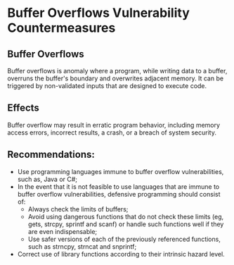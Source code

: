 # Buffer Overflows Vulnerability Countermeasures

## Buffer Overflows
Buffer overflows is anomaly where a program, while writing data to a buffer, overruns the buffer's boundary and overwrites adjacent memory. It can be triggered by non-validated inputs that are designed to execute code.

## Effects

Buffer overflow may result in erratic program behavior, including memory access errors, incorrect results, a crash, or a breach of system security.

## Recommendations:

 * Use programming languages immune to buffer overflow vulnerabilities, such as, Java or C#;
 * In the event that it is not feasible to use languages ​​that are immune to buffer overflow vulnerabilities, defensive programming should consist of:
   * Always check the limits of buffers;
   * Avoid using dangerous functions that do not check these limits (eg, gets, strcpy, sprintf and scanf) or handle such functions well if they are even indispensable;
   * Use safer versions of each of the previously referenced functions, such as strncpy, strncat and snprintf;
 * Correct use of library functions according to their intrinsic hazard level.